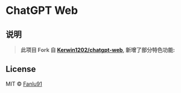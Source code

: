 # ChatGPT Web

## 说明
> **此项目 Fork 自 [Kerwin1202/chatgpt-web](https://github.com/Kerwin1202/chatgpt-web), 新增了部分特色功能:**

## License
MIT © [Fanlu91](./license)
